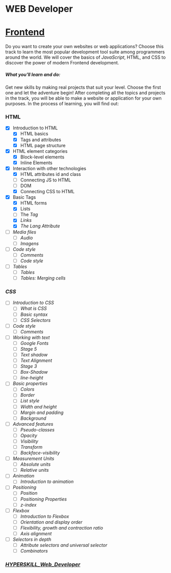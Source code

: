 # WEB Developer

# [Frontend](https://github.com/kakanew/HYPERSKILL_Web_Developer/tree/master/PROBLEMS_Frontend)

Do you want to create your own websites or web applications? Choose this track to learn the most popular development tool suite among programmers around the world. We will cover the basics of *JavaScript*, HTML, and CSS to discover the power of modern Frontend development.

##### What you'll learn and do:

Get new skills by making real projects that suit your level. Choose the first one and let the adventure begin! After completing all the topics and projects in the track, you will be able to make a website or application for your own purposes. In the process of learning, you will find out:

### HTML

- [x] Introduction to HTML
  - [x] HTML basics
  - [x] Tags and attributes
  - [x] HTML page structure
- [x] HTML element categories
  - [x] Block-level elements
  - [x] Inline Elements
- [x] Interaction with other technologies
  - [x] HTML attributes id and class
  - [ ] Connecting JS to HTML
  - [ ] DOM
  - [x] Connecting CSS to HTML
- [x] Basic Tags
  - [x] HTML forms
  - [x] Lists
  - [ ] The <i> Tag
  - [x] Links
  - [x] The Lang Attribute
- [ ] Media files
  - [ ] Audio
  - [ ] Imagens
- [ ] Code style
  - [ ] Comments
  - [ ] Code style
- [ ] Tables
  - [ ] Tables
  - [ ] Tables: Merging cells

### CSS

- [ ] Introduction to CSS
  - [ ] What is CSS
  - [ ] Basic syntax
  - [ ] CSS Selectors
- [ ] Code style
  - [ ] Comments
- [ ] Working with text
  - [ ] Google Fonts
  - [ ] Stage 5
  - [ ] Text shadow
  - [ ] Text Alignment
  - [ ] Stage 3
  - [ ] Box-Shadow
  - [ ] line-height
- [ ] Basic properties
  - [ ] Colors
  - [ ] Border
  - [ ] List style
  - [ ] Width and height
  - [ ] Margin and padding
  - [ ] Background
- [ ] Advanced features
  - [ ] Pseudo-classes
  - [ ] Opacity
  - [ ] Visibility
  - [ ] Transform
  - [ ] Backface-visibility
- [ ] Measurement Units
  - [ ] Absolute units
  - [ ] Relative units
- [ ] Animation
  - [ ] Introduction to animation
- [ ] Positioning
  - [ ] Position
  - [ ] Positioning Properties
  - [ ] z-index
- [ ] Flexbox
  - [ ] Introduction to Flexbox
  - [ ] Orientation and display order
  - [ ] Flexibility, growth and contraction ratio
  - [ ] Axis alignment
- [ ] Selectors in depth
  - [ ] Attribute selectors and universal selector
  - [ ] Combinators

### [HYPERSKILL_Web_Developer](https://github.com/kakanew/HYPERSKILL_Web_Developer)